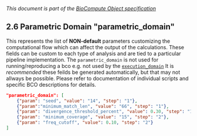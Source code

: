 _This document is part of the [BioCompute Object specification](bco-specification.md)_

## 2.6 Parametric Domain "parametric_domain"

This represents the list of **NON-default** parameters customizing the computational flow which can affect the output of the calculations. These fields can be custom to each type of analysis and are tied to a particular pipeline implementation. The `parametric_domain` is not used for running/reproducing a bco e.g. not used by the [`execution_domain`](../blob/master/BCO_Specification/execution-domain.md) It is _recommended_ these feilds be generated automatically, but that may not allways be possible. Please refer to documentation of individual scripts and specific BCO descriptions for details.

```json
"parametric_domain": [
    {"param": "seed", "value": "14", "step": "1"},
    {"param":"minimum_match_len", "value": "66", "step": "1"},
    {"param": "divergence_threshold_percent", "value": 0.30, "step": "1"},
    {"param": "minimum_coverage", "value": "15", "step": "2"},
    {"param": "freq_cutoff", "value": 0.10, "step": "2"}
]	
```
